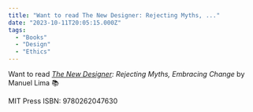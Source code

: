 ```yaml
---
title: "Want to read The New Designer: Rejecting Myths, ..."
date: "2023-10-11T20:05:15.000Z"
tags: 
  - "Books"
  - "Design"
  - "Ethics"
---
```


Want to read _[The New Designer](https://mitpress.mit.edu/9780262047630/the-new-designer/): Rejecting Myths, Embracing Change_ by Manuel Lima 📚

MIT Press ISBN: 9780262047630
